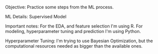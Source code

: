Objective:
Practice some steps from the ML process.

ML Details:
Supervised Model

Important notes:
For the EDA, and feature selection I'm using R.
For modeling, hyperparameter tuning and prediction I'm using Python.

Hyperparameter Tuning:
I'm trying to use Bayesian Optimization, but the computational resources needed as bigger than the available ones.

